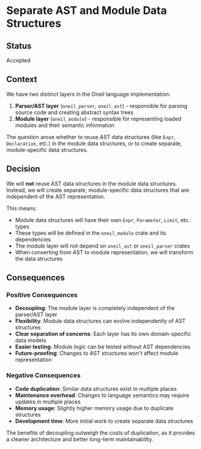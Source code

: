# Separate AST and Module Data Structures

## Status

Accepted

## Context

We have two distinct layers in the Oneil language implementation:
1. **Parser/AST layer** (`oneil_parser`, `oneil_ast`) - responsible for parsing source code and creating abstract syntax trees
2. **Module layer** (`oneil_module`) - responsible for representing loaded modules and their semantic information

The question arose whether to reuse AST data structures (like `Expr`, `Declaration`, etc.) in the module data structures, or to create separate, module-specific data structures.

## Decision

We will **not** reuse AST data structures in the module data structures. Instead, we will create separate, module-specific data structures that are independent of the AST representation.

This means:
- Module data structures will have their own `Expr`, `Parameter`, `Limit`, etc. types
- These types will be defined in the `oneil_module` crate and its dependencies
- The module layer will not depend on `oneil_ast` or `oneil_parser` crates
- When converting from AST to module representation, we will transform the data structures

## Consequences

### Positive Consequences
- **Decoupling**: The module layer is completely independent of the parser/AST layer
- **Flexibility**: Module data structures can evolve independently of AST structures
- **Clear separation of concerns**: Each layer has its own domain-specific data models
- **Easier testing**: Module logic can be tested without AST dependencies
- **Future-proofing**: Changes to AST structures won't affect module representation

### Negative Consequences
- **Code duplication**: Similar data structures exist in multiple places
- **Maintenance overhead**: Changes to language semantics may require updates in multiple places
- **Memory usage**: Slightly higher memory usage due to duplicate structures
- **Development time**: More initial work to create separate data structures

The benefits of decoupling outweigh the costs of duplication, as it provides a
cleaner architecture and better long-term maintainability. 